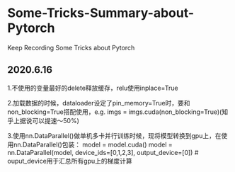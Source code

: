 # Some-Tricks-Summary-about-Pytorch
Keep Recording Some Tricks about Pytorch
## 2020.6.16
1.不使用的变量最好的delete释放缓存，relu使用inplace=True

2.加载数据的时候，dataloader设定了pin_memory=True时，要和non_blocking=True搭配使用，e.g. imgs = imgs.cuda(non_blocking=True)(知乎上据说可以提速～50%)

3.使用nn.DataParallel()做单机多卡并行训练时候，现将模型转换到gpu上，在使用nn.DataParallel()包装：
      model = model.cuda()
      model = nn.DataParallel(model, device_ids=[0,1,2,3], output_device=[0]) # ouput_device用于汇总所有gpu上的梯度计算
